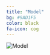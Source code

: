 ```yaml
---
title: "Model"
bg: #9AD1F5
color: black
fa-icon: cog
---
```



![Model](https://raw.githubusercontent.com/imatge-upc/skiprnn-2017-telecombcn/master/figures/skip-rnn-model.png)
